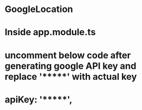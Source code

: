 # GoogleLocation
# Inside app.module.ts
# uncomment below code after generating google API key and replace '*****' with actual key
# apiKey: '*****',

